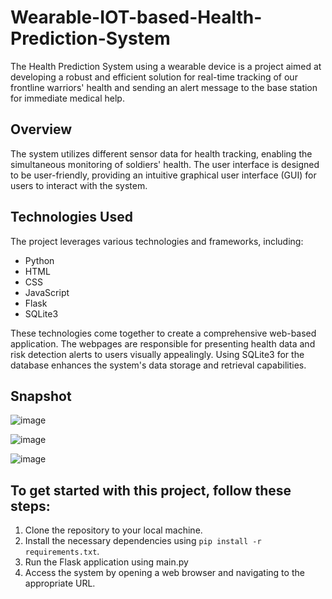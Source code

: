 # Wearable-IOT-based-Health-Prediction-System

The Health Prediction System using a wearable device is a project aimed at developing a robust and efficient solution for real-time tracking of our frontline warriors' health and sending an alert message to the base station for immediate medical help. 

## Overview

The system utilizes different sensor data for health tracking, enabling the simultaneous monitoring of soldiers' health. The user interface is designed to be user-friendly, providing an intuitive graphical user interface (GUI) for users to interact with the system.

## Technologies Used

The project leverages various technologies and frameworks, including:
- Python
- HTML
- CSS
- JavaScript
- Flask
- SQLite3

These technologies come together to create a comprehensive web-based application. The webpages are responsible for presenting health data and risk detection alerts to users visually appealingly. Using SQLite3 for the database enhances the system's data storage and retrieval capabilities.

## Snapshot
![image](https://github.com/akankshadubey-202/Wearable-IOT-based-Health-Prediction-System/assets/91489416/09bc9110-c6b1-46cf-bca1-47a36c3c3757)

![image](https://github.com/akankshadubey-202/Wearable-IOT-based-Health-Prediction-System/assets/91489416/bc18f245-a92d-4bfe-9758-b0fdb86cecdc)

![image](https://github.com/akankshadubey-202/Wearable-IOT-based-Health-Prediction-System/assets/91489416/c8d5d439-d14b-4903-a26b-86094548b4e4)

## To get started with this project, follow these steps:

1. Clone the repository to your local machine.
2. Install the necessary dependencies using `pip install -r requirements.txt`.
3. Run the Flask application using main.py
4. Access the system by opening a web browser and navigating to the appropriate URL.


